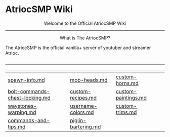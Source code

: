 # AtriocSMP Wiki

<p align="center">Welcome to the Official AtriocSMP Wiki</p>

***

<p align="center">What is The AtriocSMP?</p>

&#x20; The AtriocSMP is the official vanilla+ server of youtuber and streamer Atrioc.

<figure><img src=".gitbook/assets/2025-08-19_03.28.09.png" alt=""><figcaption></figcaption></figure>

***

<table data-header-hidden><thead><tr><th data-type="content-ref"></th><th data-type="content-ref"></th><th data-type="content-ref"></th><th data-hidden data-type="content-ref"></th></tr></thead><tbody><tr><td><a href="spawn-info.md">spawn-info.md</a></td><td><a href="server-mechanics/mob-heads.md">mob-heads.md</a></td><td><a href="customization/custom-horns.md">custom-horns.md</a></td><td></td></tr><tr><td><a href="server-mechanics/bolt-commands-chest-locking.md">bolt-commands-chest-locking.md</a></td><td><a href="server-mechanics/custom-recipes.md">custom-recipes.md</a></td><td><a href="customization/custom-paintings.md">custom-paintings.md</a></td><td></td></tr><tr><td><a href="server-mechanics/waystones-warping.md">waystones-warping.md</a></td><td><a href="customization/username-colors.md">username-colors.md</a></td><td><a href="customization/custom-trims.md">custom-trims.md</a></td><td></td></tr><tr><td><a href="server-mechanics/commands-and-tips.md">commands-and-tips.md</a></td><td><a href="server-mechanics/piglin-bartering.md">piglin-bartering.md</a></td><td></td><td></td></tr></tbody></table>

